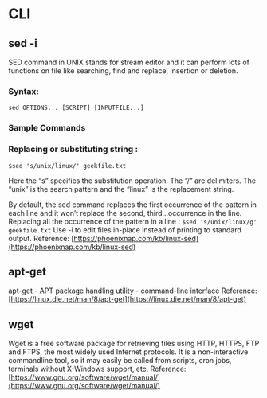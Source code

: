 # CLI

## sed -i
SED command in UNIX stands for stream editor and it can perform lots of functions on file like searching, find and replace, insertion or deletion.

### Syntax:
`sed OPTIONS... [SCRIPT] [INPUTFILE...] `

### Sample Commands

### Replacing or substituting string :

`$sed 's/unix/linux/' geekfile.txt`

Here the “s” specifies the substitution operation. The “/” are delimiters. The “unix” is the search pattern and the “linux” is the replacement string.

By default, the sed command replaces the first occurrence of the pattern in each line and it won’t replace the second, third…occurrence in the line.
Replacing all the occurrence of the pattern in a line : `$sed 's/unix/linux/g' geekfile.txt`
Use -i to edit files in-place instead of printing to standard output.
Reference: [https://phoenixnap.com/kb/linux-sed](https://phoenixnap.com/kb/linux-sed)

## apt-get

apt-get - APT package handling utility - command-line interface
Reference: [https://linux.die.net/man/8/apt-get](https://linux.die.net/man/8/apt-get)

## wget
Wget is a free software package for retrieving files using HTTP, HTTPS, FTP and FTPS, the most widely used Internet protocols. It is a non-interactive commandline tool, so it may easily be called from scripts, cron jobs, terminals without X-Windows support, etc.
Reference: [https://www.gnu.org/software/wget/manual/](https://www.gnu.org/software/wget/manual/)